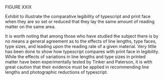 FIGURE XXIX 

Exhibit to illustrate the comparative legibility of typescript and print 
face when they are so set or reduced that they lay the same amount of 
reading matter on the same area. 

It is worth noting that among those 
who have studied the subject there 
is by no means a general agreement 
as to the effects of line lengths, 
type faces, type sizes, and leading 
upon the reading rate of a given material. Very little has been done 
to show how typescript compares with 
print face in legibility. While the 
effects of variations in line lengths 
and type sizes in printed matter have 
been experimentally tested by Tinker 
and Paterson, it is with great caution that their evidence must be applied in recommending line lengths 
and photographic reductions of typescript.
